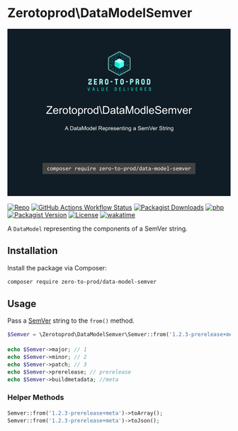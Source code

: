 # Zerotoprod\DataModelSemver

![](./logo.png)

[![Repo](https://img.shields.io/badge/github-gray?logo=github)](https://github.com/zero-to-prod/data-model-semver)
[![GitHub Actions Workflow Status](https://img.shields.io/github/actions/workflow/status/zero-to-prod/data-model-semver/test.yml?label=tests)](https://github.com/zero-to-prod/data-model-semver/actions)
[![Packagist Downloads](https://img.shields.io/packagist/dt/zero-to-prod/data-model-semver?color=blue)](https://packagist.org/packages/zero-to-prod/data-model-semver/stats)
[![php](https://img.shields.io/packagist/php-v/zero-to-prod/data-model-semver.svg?color=purple)](https://packagist.org/packages/zero-to-prod/data-model-semver/stats)
[![Packagist Version](https://img.shields.io/packagist/v/zero-to-prod/data-model-semver?color=f28d1a)](https://packagist.org/packages/zero-to-prod/data-model-semver)
[![License](https://img.shields.io/packagist/l/zero-to-prod/data-model-semver?color=pink)](https://github.com/zero-to-prod/data-model-semver/blob/main/LICENSE.md)
[![wakatime](https://wakatime.com/badge/github/zero-to-prod/data-model-semver.svg)](https://wakatime.com/badge/github/zero-to-prod/data-model-semver)

A `DataModel` representing the components of a SemVer string.

## Installation

Install the package via Composer:

```bash
composer require zero-to-prod/data-model-semver
```

## Usage

Pass a [SemVer](https://semver.org/) string to the `from()` method.

```php
$Semver = \Zerotoprod\DataModelSemver\Semver::from('1.2.3-prerelease+meta');

echo $Semver->major; // 1
echo $Semver->minor; // 2
echo $Semver->patch; // 3
echo $Semver->prerelease; // prerelease
echo $Semver->buildmetadata; //meta
```

### Helper Methods
```php
Semver::from('1.2.3-prerelease+meta')->toArray();
Semver::from('1.2.3-prerelease+meta')->toJson();
```